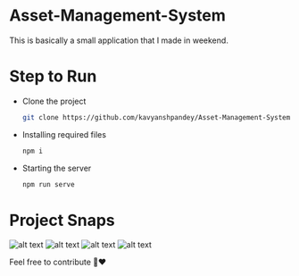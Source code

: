 # Asset-Management-System
This is basically a small application that I made in weekend.

# Step to Run

* Clone the project
    ```bash
    git clone https://github.com/kavyanshpandey/Asset-Management-System.git
    ```
* Installing required files
    ```bash
    npm i
    ```

* Starting the server
    ```bash
    npm run serve
    ```

# Project Snaps
![alt text](https://github.com/kavyanshpandey/Asset-Management-System/blob/master/asm1pic.png)
![alt text](https://github.com/kavyanshpandey/Asset-Management-System/blob/master/asmpic4.png)
![alt text](https://github.com/kavyanshpandey/Asset-Management-System/blob/master/asmpic2.png)
![alt text](https://github.com/kavyanshpandey/Asset-Management-System/blob/master/asmpic3.png)

Feel free to contribute 🚀❤️

